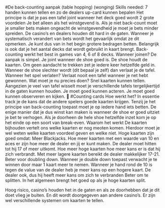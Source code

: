 #De back-counting aanpak (table hopping) (wonging)
Skills needed: 7 handen kunnen tellen en zo de dealers up-card kunnen bepalen
Het principe is dat je pas een tafel joint wanneer het deck goed wordt
2 grote voordelen
Je bet alleen als het winstgevend is. Als je niet back-count moet je smaller bets maken ongeacht de winstgevendheid
je moet je bets minder spreiden. De casino’s en dealers houden dit hard in de gaten. Wanneer je systematisch verandert van bets wordt het gevaarlijk omdat ze dit opmerken. Je kunt dus van in het begin grotere bedragen betten. 
Belangrijk is ook dat je het aantal decks dat wordt gebruikt in kaart brengt. Back-counting werkt het best in games van 4, 6 of 8 decks. 
Wanneer joinen?
De aanpak is simpel. Je joint wanneer de shoe goed is. De shoe houdt de kaarten.  Om geen aandacht te trekken zet je iedere keer hetzelfde geld in. Wanneer de shoe slechter wordt (dit bepaal je zelf) dan verlaat je de tafel. 
Wanneer het spel verlaten?
Verlaat nooit een tafel wanneer je net hebt gewonnen. 
Wat moet je nu precies doen?
Snel kaarten kunnen tellen. Aangezien je veel van tafel wisselt moet je verschillende tafels tergelijkertijd in de gaten kunnen houden. 
Je moet goed kunnen acteren. 
Je moet goed kunnen observeren en kijken. 

#Counting cards
Hoe werkt het?
In essentie track je de kans dat de andere spelers goede kaarten krijgen.
Tenzij je het principe van back-counting toepast moet je op iedere hand iets betten. De enige manier dat je dus winst kan maken is wanneer de shoe er goed uitziet je bet te verhogen. Als je doorheen de hele shoe hetzelfde inzet kom je op het einde op een soort van break-even. 
Waarom het werkt
De kaarten bijhouden vertelt ons welke kaarten er nog meoten komen. Hierdoor moet je wel weten welke kaarten voordeel geven en welke niet. 
Hoge kaarten zijn goed omdat:
Meer Blackjacks. Hoe meer kaarten met een waarde van 10 en aces er zijn hoe meer de dealer en jij er kunt maken. 
De dealer moet hitten tot hij 17 of meer uitkomt. Hoe meer hoge kaarten hoe meer kans er is dat hij zich verbrandt. Met meer lagere kaarten bereikt de dealer makkelijker 17-21.
Beter voor doubling down. Wanneer je double down toepast verwacht je te winnen door maar 1 kaart meer te nemen. Wanneer je hand rond de 10 is tegen de value van de dealer heb je meer kans op een hogere kaart. De dealer ook, dus hij heeft meer kans om zich te verbranden
Beter om te splitten. In het algemeen brengt het goed op als je hoge kaarten split.

Hoog risico, casino’s houden het in de gaten en als ze doorhebben dat je dit doet vlieg je buiten. En dit wordt doorgegeven aan andere casino’s. 
Er zijn wel verschillende systemen om kaarten te tellen. 

